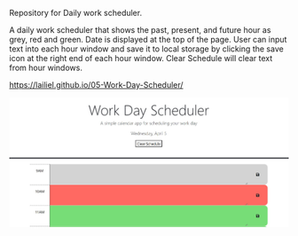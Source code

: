 Repository for Daily work scheduler.

A daily work scheduler that shows the past, present, and future hour as grey, red and green. Date is displayed at the top of the page. User can input text into each hour window and save it to local storage by clicking the save icon at the right end of each hour window. Clear Schedule will clear text from hour windows.


https://lailiel.github.io/05-Work-Day-Scheduler/


![alt text](./Assets/Screenshot.jpg)